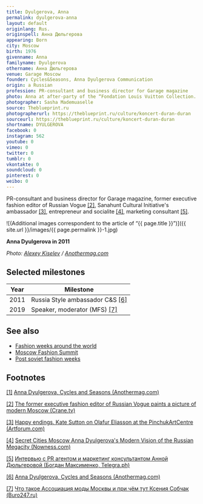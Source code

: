 ```yaml
---
title: Dyulgerova, Anna
permalink: dyulgerova-anna
layout: default
originlang: Rus.
originspell: Анна Дюльгерова
appearing: Born
city: Moscow
birth: 1976
givenname: Anna
familyname: Dyulgerova
othername: Анна Дюльгерова
venue: Garage Moscow
founder: Cycles&Seasons, Anna Dyulgerova Communication
origin: a Russian
profession: PR-consultant and business director for Garage magazine
photo: Anna at after-party of the “Fondation Louis Vuitton Collection. Favorites" exhibition at Strelka Bar
photographer: Sasha Mademuaselle
source: Theblueprint.ru
photographerurl: https://theblueprint.ru/culture/koncert-duran-duran
sourceurl: https://theblueprint.ru/culture/koncert-duran-duran
shortname: DYULGEROVA
facebook: 0
instagram: 562
youtube: 0
vimeo: 0
twitter: 0
tumblr: 0
vkontakte: 0
soundcloud: 0
pinterest: 0
weibo: 0
---
```



PR-consultant and business director for Garage magazine, former executive fashion editor of Russian Vogue <span id="a2">[\[2\]](#f2)</span>, Sanahunt Cultural Initiative's ambassador <span id="a3">[\[3\]](#f3)</span>, entrepreneur and socialite <span id="a4">[\[4\]](#f4)</span>, marketing consultant <span id="a5">[\[5\]](#f5)</span>.



![(Additional images correspondent to the article of “{{ page.title }}”)]({{ site.url }}/images/{{ page.permalink }}-1.jpg)

**Anna Dyulgerova in 2011**

*Photo: [Alexey Kiselev](https://origin.anothermag.com/fashion-beauty/1087/anna-dyulgerova-cycles-and-seasons) / [Anothermag.com](https://origin.anothermag.com/fashion-beauty/1087/anna-dyulgerova-cycles-and-seasons)*

## Selected milestones

|Year|Milestone|
|-|-|
|2011|Russia Style ambassador C&S <span id="a6">[\[6\]](#f7)</span>
|2019|Speaker, moderator (MFS) <span id="a7">[\[7\]](#f7)</span>|

## See also

+ [Fashion weeks around the world](fashion-weeks-around-the-world)
+ [Moscow Fashion Summit](moscow-fashion-summit)
+ [Post soviet fashion weeks](post-soviet-fashion-weeks)

## Footnotes

[[1]](#a1) <span id="f1"></span> [Anna Dyulgerova, Cycles and Seasons (Anothermag.com)](https://origin.anothermag.com/fashion-beauty/1087/anna-dyulgerova-cycles-and-seasons)

[[2]](#a2) <span id="f2"></span> [The former executive fashion editor of Russian Vogue paints a picture of modern Moscow (Crane.tv)](http://crane.tv/anna-dyulgerova?fbclid=IwAR2HrJMvS7PiTasaGKGcCPgmkvtF3CK7LJxh7fSUduXEZLAvcmVb-SRV3aE)

[[3]](#a3) <span id="f3"></span> [Happy endings. Kate Sutton on Olafur Eliasson at the PinchukArtCentre (Artforum.com)](https://www.artforum.com/diary/kate-sutton-on-olafur-eliasson-at-the-pinchukartcentre-28310)

[[4]](#a4) <span id="f4"></span> [Secret Cities Moscow Anna Dyulgerova's Modern Vision of the Russian Megacity (Nowness.com)](https://www.nowness.com/series/secret-cities/secret-cities-moscow)

[[5]](#a5) <span id="f5"></span> [Интервью с PR агентом и маркетинг консультантом Анной Дюльгеровой (Богдан Максименко, Telegra.ph)](https://telegra.ph/YA-delayu-to-chto-mne-interesno-s-temi-gde-ya-vizhu-potencial-primeneniya-svoih-sil-Intervyu-s-direktorom-kommunikacionnogo-agen-03-09?fbclid=IwAR0fc6D-tlsvipnPnJaVhD6sf6l03sfIr9xRD6DWhb0UFsjwU1y7Qjx4b64)

[[6]](#a6) <span id="f6"></span> [Anna Dyulgerova, Cycles and Seasons (Anothermag.com)](https://origin.anothermag.com/fashion-beauty/1087/anna-dyulgerova-cycles-and-seasons)

[[7]](#a7) [Что такое Ассоциация моды Москвы и при чём тут Ксения Собчак (Buro247.ru)](https://www.buro247.ru/fashion/fashion-industry/16-apr-2019-association-of-fashion.html)
